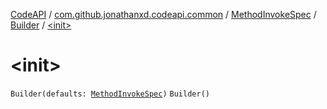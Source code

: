 [CodeAPI](../../../index.md) / [com.github.jonathanxd.codeapi.common](../../index.md) / [MethodInvokeSpec](../index.md) / [Builder](index.md) / [&lt;init&gt;](.)

# &lt;init&gt;

`Builder(defaults: `[`MethodInvokeSpec`](../index.md)`)`
`Builder()`